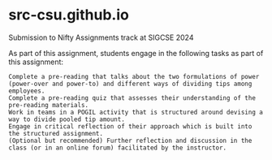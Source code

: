 # src-csu.github.io
Submission to Nifty Assignments track at SIGCSE 2024

As part of this assignment, students engage in the following tasks as part of this assignment:

    Complete a pre-reading that talks about the two formulations of power (power-over and power-to) and different ways of dividing tips among employees.
    Complete a pre-reading quiz that assesses their understanding of the pre-reading materials.
    Work in teams in a POGIL activity that is structured around devising a way to divide pooled tip amount.
    Engage in critical reflection of their approach which is built into the structured assignment.
    (Optional but recommended) Further reflection and discussion in the class (or in an online forum) facilitated by the instructor.
